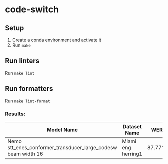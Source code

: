 # code-switch

## Setup
1. Create a conda environment and activate it
2. Run `make`

## Run linters
Run `make lint`

## Run formatters
Run `make lint-format`

### Results:

| Model Name | Dataset Name | WER |
|------------|--------------|-----|
| Nemo stt_enes_conformer_transducer_large_codesw beam width 16 | Miami eng herring1 | 87.77% |